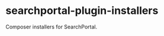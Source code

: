 searchportal-plugin-installers
==============================

Composer installers for SearchPortal.
